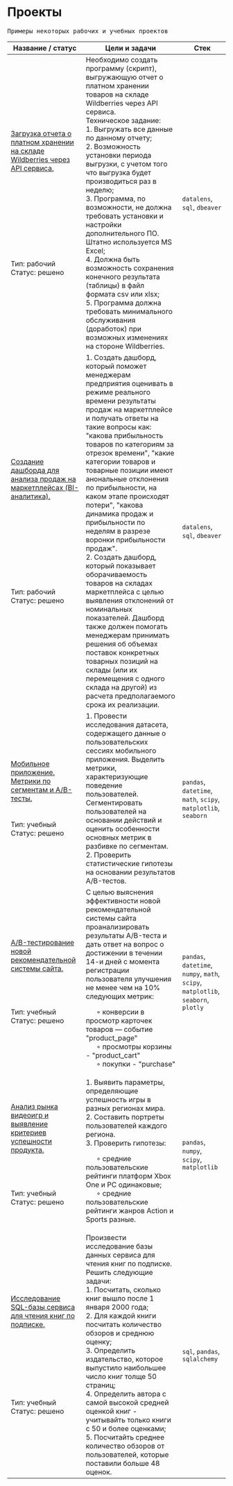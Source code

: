 # Проекты

<pre>Примеры некоторых рабочих и учебных проектов</pre>

| Название / статус | Цели и задачи | Стек |
|------------------|----------------|------------------|
| [Загрузка отчета о платном хранении на складе Wildberries через API сервиса.](https://github.com/anik2-y/Portfolio/tree/main/BI-analytics_WB)<br><br><br><br><br><br><br><br><br><br><br>Тип: рабочий<br>Статус: решено|Необходимо создать программу (скрипт), выгружающую отчет о платном хранении товаров на складе Wildberries через API сервиса.<br> Техническое задание: <br> 1. Выгружать все данные по данному отчету; <br> 2. Возможность установки периода выгрузки, с учетом того что выгрузка будет производиться раз в неделю; <br> 3. Программа, по возможности, не должна требовать установки и настройки дополнительного ПО. Штатно используется MS Excel; <br> 4. Должна быть возможность сохранения конечного результата (таблицы) в файл формата csv или xlsx; <br> 5. Программа должна требовать минимального обслуживания (доработок) при возможных изменениях на стороне Wildberries. | `datalens`, `sql`, `dbeaver` |
| [Создание дашборда для анализа продаж на маркетплейсах (BI-аналитика).](https://github.com/anik2-y/Portfolio/tree/main/BI-analytics_WB)<br><br><br><br><br><br><br><br><br><br><br>Тип: рабочий<br>Статус: решено|1. Создать дашборд, который поможет менеджерам предприятия оценивать в режиме реального времени результаты продаж на маркетплейсе и получать ответы на такие вопросы как: "какова прибыльность товаров по категориям за отрезок времени", "какие категории товаров и товарные позиции имеют анональные отклонения по прибыльности, на каком этапе происходят потери", "какова динамика продаж и прибыльности по неделям в разрезе воронки прибыльности продаж".<br> 2. Создать дашборд, который показывает оборачиваемость товаров на складах маркетплейса с целью выявления отклонений от номинальных показателей. Дашборд также должен помогать менеджерам принимать решения об объемах поставок конкретных товарных позиций на склады (или их перемещения с одного склада на другой) из расчета предполагаемого срока их реализации. | `datalens`, `sql`, `dbeaver` |
| [Мобильное приложение. Метрики по сегментам и A/B-тесты.](https://github.com/anik2-y/Portfolio/tree/main/Mobile_app)<br><br><br>Тип: учебный<br>Статус: решено|1. Провести исследования датасета, содержащего данные о пользовательских сессиях мобильного приложения. Выделить метрики, характеризующие поведение пользователей. Сегментировать пользователей на основании действий и оценить особенности основных метрик в разбивке по сегментам.<br> 2. Проверить статистические гипотезы на основании результатов A/B-тестов.| `pandas`, `datetime`, `math`, `scipy`, `matplotlib`, `seaborn`|
|[A/B-тестирование новой рекомендательной системы сайта.](https://github.com/anik2-y/Portfolio/tree/main/Recomm_system)<br><br><br><br><br>Тип: учебный<br>Статус: решено|С целью выяснения эффективности новой рекомендательной системы сайта проанализировать результаты A/B-теста и дать ответ на вопрос о достижении в течении 14-и дней с момента регистрации пользователя улучшения не менее чем на 10% следующих метрик:<br><p>&ensp;&ensp;&ensp;∘ конверсии в просмотр карточек товаров — событие "product_page"<br>&ensp;&ensp;&ensp;∘ просмотры корзины - "product_cart"<br>&ensp;&ensp;&ensp;∘ покупки - "purchase"</p>|`pandas`, `datetime`, `numpy`, `math`, `scipy`, `matplotlib`, `seaborn`, `plotly`|
|[Анализ рынка видеоигр и выявление критериев успешности продукта.](https://github.com/anik2-y/Portfolio/tree/main/Gamedev)<br><br><br><br><br>Тип: учебный<br>Статус: решено|1. Выявить параметры, определяющие успешность игры в разных регионах мира.<br>2. Составить портреты пользователей каждого региона.<br>3. Проверить гипотезы:<br><p>&ensp;&ensp;&ensp;∘ средние пользовательские рейтинги платформ Xbox One и PC одинаковые;<br>&ensp;&ensp;&ensp;∘ средние пользовательские рейтинги жанров Action и Sports разные.</p>|`pandas`, `numpy`, `scipy`, `matplotlib`|
|[Исследование SQL-базы сервиса для чтения книг по подписке.](https://github.com/anik2-y/Portfolio/tree/main/SQL)<br><br><br><br><br><br><br><br><br>Тип: учебный<br>Статус: решено|Произвести исследование базы данных сервиса для чтения книг по подписке. Решить следующие задачи:<br> 1. Посчитать, сколько книг вышло после 1 января 2000 года;<br> 2. Для каждой книги посчитать количество обзоров и среднюю оценку;<br> 3. Определить издательство, которое выпустило наибольшее число книг толще 50 страниц;<br> 4. Определить автора с самой высокой средней оценкой книг - учитывайть только книги с 50 и более оценками;<br> 5. Посчитайть среднее количество обзоров от пользователей, которые поставили больше 48 оценок.|`sql`, `pandas`, `sqlalchemy`|
